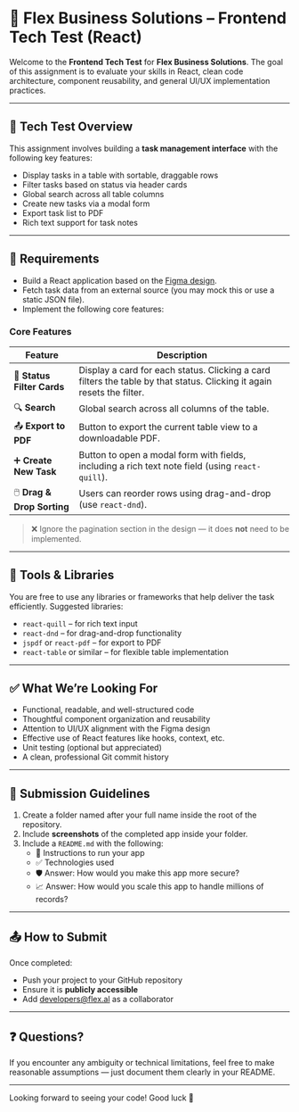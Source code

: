 
# 📌 Flex Business Solutions – Frontend Tech Test (React)

Welcome to the **Frontend Tech Test** for **Flex Business Solutions**. The goal of this assignment is to evaluate your skills in React, clean code architecture, component reusability, and general UI/UX implementation practices.

---

## 🧪 Tech Test Overview

This assignment involves building a **task management interface** with the following key features:

- Display tasks in a table with sortable, draggable rows
- Filter tasks based on status via header cards
- Global search across all table columns
- Create new tasks via a modal form
- Export task list to PDF
- Rich text support for task notes

---

## 🎯 Requirements

- Build a React application based on the [Figma design](https://www.figma.com/design/3lj7wYMXnXK6tmdkYjNzy8/React-Task-Test?node-id=0-1&p=f).
- Fetch task data from an external source (you may mock this or use a static JSON file).
- Implement the following core features:

### Core Features

| Feature                         | Description |
|-------------------------------|-------------|
| 🧩 **Status Filter Cards**     | Display a card for each status. Clicking a card filters the table by that status. Clicking it again resets the filter. |
| 🔍 **Search**                 | Global search across all columns of the table. |
| 📤 **Export to PDF**         | Button to export the current table view to a downloadable PDF. |
| ➕ **Create New Task**       | Button to open a modal form with fields, including a rich text note field (using `react-quill`). |
| 🖱️ **Drag & Drop Sorting**  | Users can reorder rows using drag-and-drop (use `react-dnd`). |

> ❌ Ignore the pagination section in the design — it does **not** need to be implemented.

---

## 🔧 Tools & Libraries

You are free to use any libraries or frameworks that help deliver the task efficiently. Suggested libraries:

- `react-quill` – for rich text input
- `react-dnd` – for drag-and-drop functionality
- `jspdf` or `react-pdf` – for export to PDF
- `react-table` or similar – for flexible table implementation

---

## ✅ What We’re Looking For

- Functional, readable, and well-structured code
- Thoughtful component organization and reusability
- Attention to UI/UX alignment with the Figma design
- Effective use of React features like hooks, context, etc.
- Unit testing (optional but appreciated)
- A clean, professional Git commit history

---

## 📁 Submission Guidelines

1. Create a folder named after your full name inside the root of the repository.
2. Include **screenshots** of the completed app inside your folder.
3. Include a `README.md` with the following:
   - 🔧 Instructions to run your app
   - ✅ Technologies used
   - 🛡️ Answer: How would you make this app more secure?
   - 📈 Answer: How would you scale this app to handle millions of records?

---

## 📤 How to Submit

Once completed:

- Push your project to your GitHub repository
- Ensure it is **publicly accessible**
- Add developers@flex.al as a collaborator

---

## ❓ Questions?

If you encounter any ambiguity or technical limitations, feel free to make reasonable assumptions — just document them clearly in your README.

---

Looking forward to seeing your code! Good luck 🚀
